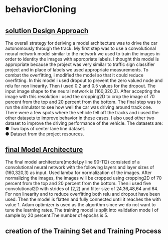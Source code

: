 # behaviorCloning
# <h2><u>solution Design Approach</u></h2>
<p>The overall strategy for deriving a model architecture was to drive the car
autonomously through the track.
My first step was to use a convolutional neural network model similar to the
network we used to train the images in order to identity the images with appropriate labels. I
thought this model is appropriate because the project was very similar to traffic sign classifier
project and in place of labels we used appropriate measurements.
To combat the overfitting, i modified the model so that it could reduce overfitting. In
this model i used dropout to prevent the zero valued node and relu for non linearity.
Then i used 0.2 and 0.5 values for the dropout. The input image shape to the
neural network is (160,320,3). After accepting the image with this resolution i used the
cropping2D to crop the image of 70 percent from the top and 20 percent from the bottom.
The final step was to run the simulator to see how well the car was driving around
track one. There were a few spots where the vehicle fell off the tracks and i used the other
datasets to improve behavior in these cases. I also used other two dataset to improve the
driving performance of the vehicle. The datasets are:
<br>● Two laps of center lane line dataset.
<br>● Dataset from the project resources. </p>
<h2><u>final Model Architecture</u></h2>
<p>The final model architecture(model.py line 90-112) consisted of a convolutional
neural network with the following layers and layer sizes of (160,320,3) as input. Used lamba for
normalization of the images. After normalizing the images, the images will be cropped using
cropping2D of 70 percent from the top and 20 percent from the bottom. Then i used five
convolutional2D with strides of (2,2) and filter size of 24,36,48,64 and 64. For non linearity and
to reduce overfitting both relu and dropout have been used. Then the model is flatten and fully
connected until it reaches the with value 1. Adam optimizer is used as the algorithm since we do
not want to tune the learning rates. The training model is split into validation mode l of sample
by 20 percent.The number of epochs is 5.</P>
<h2>creation of the Training Set and Training Process</h2
<img src="https://user-images.githubusercontent.com/86484259/123454015-16e40480-d5ae-11eb-9bc6-48d6f3e709ea.png" margin="auto">

